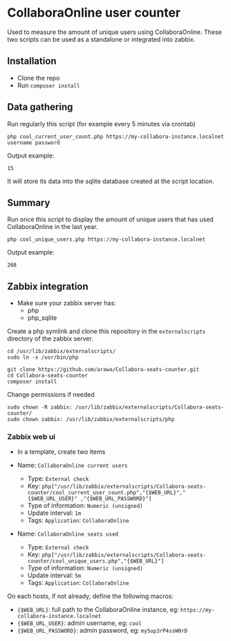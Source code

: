 # CollaboraOnline user counter

Used to measure the amount of unique users using CollaboraOnline.
These two scripts can be used as a standalone or integrated into zabbix.

## Installation
- Clone the repo
- Run `composer install`

## Data gathering

Run regularly this script (for example every 5 minutes via crontab)

```
php cool_current_user_count.php https://my-collabora-instance.localnet username password
```
Output example:
```
15
```

It will store its data into the sqlite database created at the script location.

## Summary

Run once this script to display the amount of unique users that has used CollaboraOnline in the last year.

```
php cool_unique_users.php https://my-collabora-instance.localnet
```
Output example:
```
268
```

## Zabbix integration
- Make sure your zabbix server has:
  - php
  - php_sqlite

Create a php symlink and clone this repository in the `externalscripts` directory of the zabbix server.

```
cd /usr/lib/zabbix/externalscripts/
sudo ln -s /usr/bin/php
```
```
git clone https://github.com/arawa/Collabora-seats-counter.git
cd Collabora-seats-counter
composer install
```
Change permissions if needed
```
sudo chown -R zabbix: /usr/lib/zabbix/externalscripts/Collabora-seats-counter/
sudo chown zabbix: /usr/lib/zabbix/externalscripts/php
```

### Zabbix web ui

- In a template, create two items

- Name: `CollaboraOnline current users`
  - Type: `External check`
  - Key: `php["/usr/lib/zabbix/externalscripts/Collabora-seats-counter/cool_current_user_count.php","{$WEB_URL}","{$WEB_URL_USER}" ,"{$WEB_URL_PASSWORD}"]`
  - Type of information: `Numeric (unsigned)`
  - Update interval: `1m`
  - Tags: `Application`: `CollaboraOnline`

- Name: `CollaboraOnline seats used`
  - Type: `External check`
  - Key: `php["/usr/lib/zabbix/externalscripts/Collabora-seats-counter/cool_unique_users.php","{$WEB_URL}"]`
  - Type of information: `Numeric (unsigned)`
  - Update interval: `5m`
  - Tags: `Application`: `CollaboraOnline`

On each hosts, if not already, define the following macros:
- `{$WEB_URL}`: full path to the CollaboraOnline instance, eg: `https://my-collabora-instance.localnet`
- `{$WEB_URL_USER}`: admin username, eg: `cool`
- `{$WEB_URL_PASSWORD}`: admin password, eg: `my5up3rP4ssW0rD`
